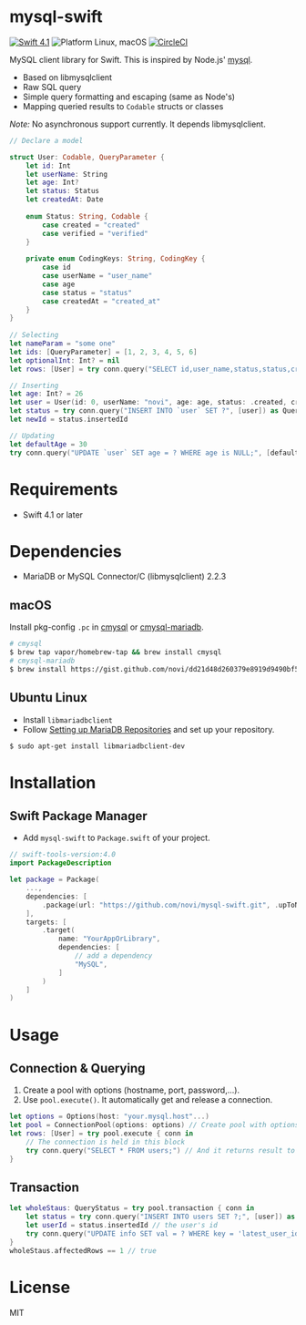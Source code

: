 mysql-swift
===========

[![Swift 4.1](https://img.shields.io/badge/Swift-4.1-orange.svg)](https://swift.org)
![Platform Linux, macOS](https://img.shields.io/badge/Platforms-Linux%2C%20macOS-lightgray.svg)
[![CircleCI](https://circleci.com/gh/novi/mysql-swift.svg?style=svg)](https://circleci.com/gh/novi/mysql-swift)



MySQL client library for Swift.
This is inspired by Node.js' [mysql](https://github.com/felixge/node-mysql).

* Based on libmysqlclient
* Raw SQL query
* Simple query formatting and escaping (same as Node's)
* Mapping queried results to `Codable` structs or classes

_Note:_ No asynchronous support currently. It depends libmysqlclient.

```swift
// Declare a model

struct User: Codable, QueryParameter {
    let id: Int
    let userName: String
    let age: Int?
    let status: Status
    let createdAt: Date
    
    enum Status: String, Codable {
        case created = "created"
        case verified = "verified"
    }
    
    private enum CodingKeys: String, CodingKey {
        case id
        case userName = "user_name"
        case age
        case status = "status"
        case createdAt = "created_at"
    }
}
    
// Selecting
let nameParam = "some one"
let ids: [QueryParameter] = [1, 2, 3, 4, 5, 6]
let optionalInt: Int? = nil
let rows: [User] = try conn.query("SELECT id,user_name,status,status,created_at FROM `user` WHERE (age > ? OR age is ?) OR name = ? OR id IN (?)", [50, optionalInt, nameParam, QueryArray(ids)] ])

// Inserting
let age: Int? = 26
let user = User(id: 0, userName: "novi", age: age, status: .created, createdAt: Date())
let status = try conn.query("INSERT INTO `user` SET ?", [user]) as QueryStatus
let newId = status.insertedId

// Updating
let defaultAge = 30
try conn.query("UPDATE `user` SET age = ? WHERE age is NULL;", [defaultAge])

``` 

# Requirements

* Swift 4.1 or later

# Dependencies

* MariaDB or MySQL Connector/C (libmysqlclient) 2.2.3

## macOS

Install pkg-config `.pc` in [cmysql](https://github.com/vapor-community/cmysql) or [cmysql-mariadb](https://github.com/novi/cmysql-mariadb/tree/mariadb).

```sh
# cmysql
$ brew tap vapor/homebrew-tap && brew install cmysql
# cmysql-mariadb
$ brew install https://gist.github.com/novi/dd21d48d260379e8919d9490bf5cfaec/raw/6ea4daa02d93f4ab0110ad30d87ea2b497a71cd0/cmysqlmariadb.rb
```

## Ubuntu Linux

* Install `libmariadbclient`
* Follow [Setting up MariaDB Repositories](https://downloads.mariadb.org/mariadb/repositories/#mirror=yamagata-university) and set up your repository.

```sh
$ sudo apt-get install libmariadbclient-dev
```

# Installation

## Swift Package Manager

* Add `mysql-swift` to `Package.swift` of your project.

```swift
// swift-tools-version:4.0
import PackageDescription

let package = Package(
    ...,
    dependencies: [
        .package(url: "https://github.com/novi/mysql-swift.git", .upToNextMinor(from: "0.9.0"))
    ],
    targets: [
        .target(
            name: "YourAppOrLibrary",
            dependencies: [
                // add a dependency
                "MySQL", 
            ]
        )
    ]
)
```

# Usage

## Connection & Querying

1. Create a pool with options (hostname, port, password,...).
2. Use `pool.execute()`. It automatically get and release a connection. 

```swift
let options = Options(host: "your.mysql.host"...)
let pool = ConnectionPool(options: options) // Create pool with options
let rows: [User] = try pool.execute { conn in
	// The connection is held in this block
	try conn.query("SELECT * FROM users;") // And it returns result to outside execute block
}
```

## Transaction

```swift	
let wholeStaus: QueryStatus = try pool.transaction { conn in
	let status = try conn.query("INSERT INTO users SET ?;", [user]) as QueryStatus // Create a user
	let userId = status.insertedId // the user's id
	try conn.query("UPDATE info SET val = ? WHERE key = 'latest_user_id' ", [userId]) // Store user's id that we have created the above
}
wholeStaus.affectedRows == 1 // true
```



# License

MIT
